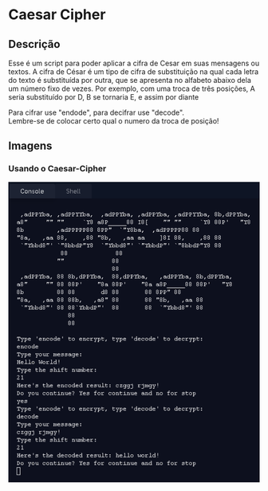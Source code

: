 # Caesar Cipher

## Descrição
Esse é um script para poder aplicar a cifra de Cesar em suas mensagens ou textos. A cifra de César é um tipo de cifra de substituição na qual cada letra do texto
é substituída por outra, que se apresenta no alfabeto abaixo dela um número fixo de vezes. Por exemplo, com uma troca de três posições, A seria substituído por D,
B se tornaria E, e assim por diante</br>

Para cifrar use "endode", para decifrar use "decode".</br>
Lembre-se de colocar certo qual o numero da troca de posição!</br>

## Imagens
### Usando o Caesar-Cipher
<td valign="top"><img src="./images/caesar-encode.png">

